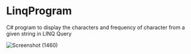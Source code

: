 # LinqProgram
C# program to display the characters and frequency of character from a given string in LINQ Query

![Screenshot (1460)](https://user-images.githubusercontent.com/47735998/151679337-edfe9107-cd5e-4851-8eba-4573b0e87ebd.png)
